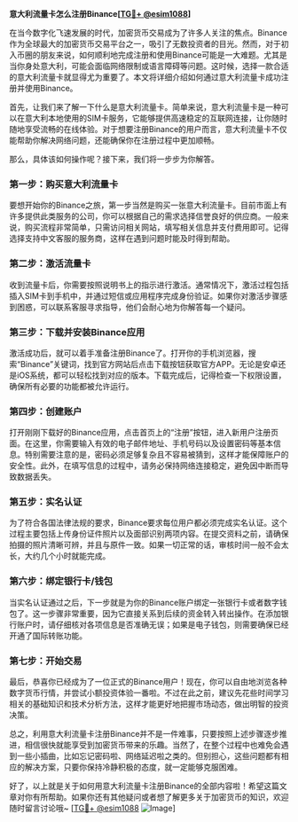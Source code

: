 **意大利流量卡怎么注册Binance[[TG💪+ @esim1088](https://t.me/s/esim1088)]**

在当今数字化飞速发展的时代，加密货币交易成为了许多人关注的焦点。Binance作为全球最大的加密货币交易平台之一，吸引了无数投资者的目光。然而，对于初入币圈的朋友来说，如何顺利地完成注册和使用Binance可能是一大难题。尤其是当你身处意大利，可能会面临网络限制或语言障碍等问题。这时候，选择一款合适的意大利流量卡就显得尤为重要了。本文将详细介绍如何通过意大利流量卡成功注册并使用Binance。

首先，让我们来了解一下什么是意大利流量卡。简单来说，意大利流量卡是一种可以在意大利本地使用的SIM卡服务，它能够提供高速稳定的互联网连接，让你随时随地享受流畅的在线体验。对于想要注册Binance的用户而言，意大利流量卡不仅能帮助你解决网络问题，还能确保你在注册过程中更加顺畅。

那么，具体该如何操作呢？接下来，我们将一步步为你解答。

### 第一步：购买意大利流量卡

要想开始你的Binance之旅，第一步当然是购买一张意大利流量卡。目前市面上有许多提供此类服务的公司，你可以根据自己的需求选择信誉良好的供应商。一般来说，购买流程非常简单，只需访问相关网站，填写相关信息并支付费用即可。记得选择支持中文客服的服务商，这样在遇到问题时能及时得到帮助。

### 第二步：激活流量卡

收到流量卡后，你需要按照说明书上的指示进行激活。通常情况下，激活过程包括插入SIM卡到手机中，并通过短信或应用程序完成身份验证。如果你对激活步骤感到困惑，可以联系客服寻求指导，他们会耐心地为你解答每一个疑问。

### 第三步：下载并安装Binance应用

激活成功后，就可以着手准备注册Binance了。打开你的手机浏览器，搜索“Binance”关键词，找到官方网站后点击下载按钮获取官方APP。无论是安卓还是iOS系统，都可以轻松找到对应的版本。下载完成后，记得检查一下权限设置，确保所有必要的功能都被允许运行。

### 第四步：创建账户

打开刚刚下载好的Binance应用，点击首页上的“注册”按钮，进入新用户注册页面。在这里，你需要输入有效的电子邮件地址、手机号码以及设置密码等基本信息。特别需要注意的是，密码必须足够复杂且不容易被猜到，这样才能保障账户的安全性。此外，在填写信息的过程中，请务必保持网络连接稳定，避免因中断而导致数据丢失。

### 第五步：实名认证

为了符合各国法律法规的要求，Binance要求每位用户都必须完成实名认证。这个过程主要包括上传身份证件照片以及面部识别两项内容。在提交资料之前，请确保拍摄的照片清晰可辨，并且与原件一致。如果一切正常的话，审核时间一般不会太长，大约几个小时就能完成。

### 第六步：绑定银行卡/钱包

当实名认证通过之后，下一步就是为你的Binance账户绑定一张银行卡或者数字钱包了。这一步骤非常重要，因为它直接关系到后续的资金转入转出操作。在添加银行账户时，请仔细核对各项信息是否准确无误；如果是电子钱包，则需要确保已经开通了国际转账功能。

### 第七步：开始交易

最后，恭喜你已经成为了一位正式的Binance用户！现在，你可以自由地浏览各种数字货币行情，并尝试小额投资体验一番啦。不过在此之前，建议先花些时间学习相关的基础知识和技术分析方法，这样才能更好地把握市场动态，做出明智的投资决策。

总之，利用意大利流量卡注册Binance并不是一件难事，只要按照上述步骤逐步推进，相信很快就能享受到加密货币带来的乐趣。当然了，在整个过程中也难免会遇到一些小插曲，比如忘记密码啦、网络延迟啦之类的。但别担心，这些问题都有相应的解决方案，只要你保持冷静积极的态度，就一定能够克服困难。

好了，以上就是关于如何用意大利流量卡注册Binance的全部内容啦！希望这篇文章对你有所帮助。如果你还有其他疑问或者想了解更多关于加密货币的知识，欢迎随时留言讨论哦~ [[TG💪+ @esim1088](https://t.me/s/esim1088) ![Image](https://i.postimg.cc/4NQfJmqS/Snipaste-2025-05-13-00-14-12.png)]